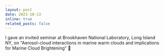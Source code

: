 ```yaml
---
layout: post
date: 2023-10-13
inline: true
related_posts: false
---
```


I gave an invited seminar at Brookhaven National Laboratory, Long Island NY, on "Aerosol-cloud interactions in marine warm clouds and implications for Marine Cloud Brightening" :microphone: 